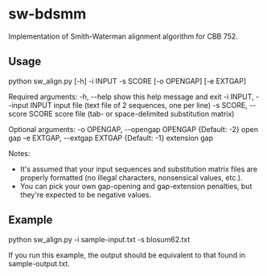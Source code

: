 # sw-bdsmm
Implementation of Smith-Waterman alignment algorithm for CBB 752.

## Usage
python sw_align.py [-h] -i INPUT -s SCORE [-o OPENGAP] [-e EXTGAP]

Required arguments:
  -h, --help            show this help message and exit
  -i INPUT, --input INPUT
                        input file (text file of 2 sequences, one per line)
  -s SCORE, --score SCORE
                        score file (tab- or space-delimited substitution matrix)
                        
Optional arguments:
  -o OPENGAP, --opengap OPENGAP {Default: -2}
                        open gap
  -e EXTGAP, --extgap EXTGAP {Default: -1}
                        extension gap
                        
Notes:
* It's assumed that your input sequences and substitution matrix files are properly formatted (no illegal characters, nonsensical values, etc.).
* You can pick your own gap-opening and gap-extension penalties, but they're expected to be negative values.

## Example
python sw_align.py -i sample-input.txt -s blosum62.txt

If you run this example, the output should be equivalent to that found in sample-output.txt.
